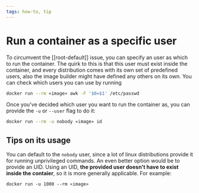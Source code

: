 ```yaml
---
tags: how-to, tip
---
```


# Run a container as a specific user
To circumvent the [[root-default]] issue, you can specify an user as which to run the container. The quirk to this is that this user must exist inside the container, and every distribution comes with its own set of predefined users, also the image builder might have defined any others on its own. You can check which users you can use by running

```sh
docker run --rm «image» awk -F '$0=$1' /etc/passwd
```

Once you've decided which user you want to run the container as, you can provide the `-u` or `--user` flag to do it:

```sh
docker run --rm -u nobody «image» id
```

## Tips on its usage
You can default to the `nobody` user, since a lot of linux distributions provide it for running unprivileged commands. An even better option would be to provide an UID. Using an UID, **the provided user doesn't have to exist inside the contaier**, so it is more generally applicable. For example:

`docker run -u 1000 --rm «image»`
